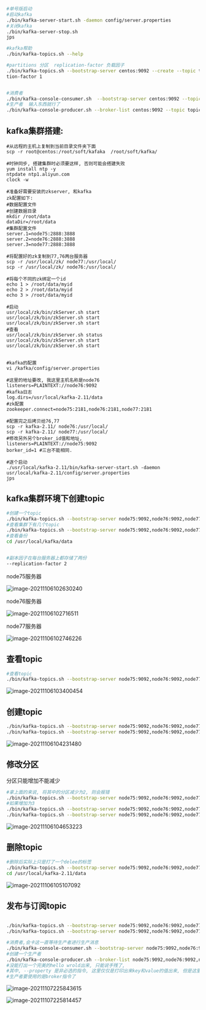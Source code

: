 
```bash
#单号版启动
#启动kafka
./bin/kafka-server-start.sh -daemon config/server.properties 
#关闭kafka
./bin/kafka-server-stop.sh 
jps

#kafka帮助
./bin/kafka-topics.sh --help

#partitions 分区  replication-factor 负载因子
./bin/kafka-topics.sh --bootstrap-server centos:9092 --create --topic topic01 --partitions 3 --replica
tion-factor 1


#消费者
./bin/kafka-console-consumer.sh  --bootstrap-server centos:9092 --topic topic01 --group group1
#生产者  输入东西就行了
./bin/kafka-console-producer.sh --broker-list centos:9092 --topic topic01

```

## kafka集群搭建:

```shell
#从远程的主机上复制到当前目录文件夹下面
scp -r root@centos:/root/soft/kafaka  /root/soft/kafka/

#时钟同步, 搭建集群时必须要这样, 否则可能会搭建失败
yum install ntp -y 
ntpdate ntp1.aliyun.com
clock -w

#准备好需要安装的zkserver, 和kafka
zk配置如下:
#数据配置文件
#创建数据目录
mkdir /root/data
dataDir=/root/data
#集群配置文件
server.1=node75:2888:3888
server.2=node76:2888:3888
server.3=node77:2888:3888

#将配置好的zk复制到77,76两台服务器
scp -r /usr/local/zk/ node77:/usr/local/
scp -r /usr/local/zk/ node76:/usr/local/

#将每个不同的zk绑定一个id
echo 1 > /root/data/myid
echo 2 > /root/data/myid
echo 3 > /root/data/myid

#启动
usr/local/zk/bin/zkServer.sh start
usr/local/zk/bin/zkServer.sh start
usr/local/zk/bin/zkServer.sh start
#查看
usr/local/zk/bin/zkServer.sh status
usr/local/zk/bin/zkServer.sh start
usr/local/zk/bin/zkServer.sh start


#kafka的配置
vi /kafka/config/server.properties

#这里的地址要改, 我这里主机名称是node76
listeners=PLAINTEXT://node76:9092
#kafka日志
log.dirs=/usr/local/kafka-2.11/data
#zk配置
zookeeper.connect=node75:2181,node76:2181,node77:2181

#配置完之后拷贝给76,77
scp -r kafka-2.11/ node76:/usr/local/
scp -r kafka-2.11/ node77:/usr/local/
#修改另外另个broker_id值和地址,
listeners=PLAINTEXT://node75:9092
borker_id=1 #三台不能相同.

#逐个启动
./usr/local/kafka-2.11/bin/kafka-server-start.sh -daemon usr/local/kafka-2.11/config/server.properties
jps

```



## kafka集群环境下创建topic

```bash
#创建一个topic
./bin/kafka-topics.sh --bootstrap-server node75:9092,node76:9092,node77:9092 --create --topic topic01 --partitions 3 --replication-factor 2
#查看集群下有几个topic
./bin/kafka-topics.sh --bootstrap-server node75:9092,node76:9092,node77:9092 --list
#查看备份
cd /usr/local/kafka/data


#副本因子在每台服务器上都存储了两份
--replication-factor 2
```

node75服务器

![image-20211106102630240](https://cdn.jsdelivr.net/gh/hx1098/Algorithm@master/img/kafka/20211106102630.png)

node76服务器

![image-20211106102716511](https://cdn.jsdelivr.net/gh/hx1098/Algorithm@master/img/kafka/20211106102716.png)

node77服务器

![image-20211106102746226](https://cdn.jsdelivr.net/gh/hx1098/Algorithm@master/img/kafka/20211106102746.png)

## 查看topic

```bash
#查看topic
./bin/kafka-topics.sh --bootstrap-server node75:9092,node76:9092,node77:9092 --describe --topic topic01

```

![image-20211106103400454](https://cdn.jsdelivr.net/gh/hx1098/Algorithm@master/img/kafka/20211106103400.png)



## 创建topic

```bash
./bin/kafka-topics.sh --bootstrap-server node75:9092,node76:9092,node77:9092 --create --topic topic02 --partitions 2 --replication-factor 3
./bin/kafka-topics.sh --bootstrap-server node75:9092,node76:9092,node77:9092 --describe --topic topic02
```

![image-20211106104231480](https://cdn.jsdelivr.net/gh/hx1098/Algorithm@master/img/kafka/20211106104231.png)



## 修改分区

分区只能增加不能减少

```bash
#拿上面的来说, 将其中的分区减少为2, 则会报错
./bin/kafka-topics.sh --bootstrap-server node75:9092,node76:9092,node77:9092 --alter --topic topic02 --partitions 2
#如果增加为3
./bin/kafka-topics.sh --bootstrap-server node75:9092,node76:9092,node77:9092 --alter --topic topic02 --partitions 3
./bin/kafka-topics.sh --bootstrap-server node75:9092,node76:9092,node77:9092 --describe --topic topic02
```

![image-20211106104653223](https://cdn.jsdelivr.net/gh/hx1098/Algorithm@master/img/kafka/20211106104653.png)



## 删除topic

```bash
#删除后实际上只是打了一个delee的标签
./bin/kafka-topics.sh --bootstrap-server node75:9092,node76:9092,node77:9092 --delete --topic topic02
cd /usr/local/kafka-2.11/data
```

![image-20211106105107092](https://cdn.jsdelivr.net/gh/hx1098/Algorithm@master/img/kafka/20211106105107.png)







## 发布与订阅topic

```bash

./bin/kafka-topics.sh --bootstrap-server node75:9092,node76:9092,node77:9092 --create --topic topic01 --partitions 3 --replication-factor 3
./bin/kafka-topics.sh --bootstrap-server node75:9092,node76:9092,node77:9092 --list

#消费者,会卡这一直等待生产者进行生产消息
./bin/kafka-console-consumer.sh --bootstrap-server node75:9092,node76:9092,node77:9092 --topic topic01 --group g1 --property print.key=true --property print.value=true --property key.separator=,
#创建一个生产者
./bin/kafka-console-producer.sh --broker-list node75:9092,node76:9092,node77:9092 --topic topic01
#没能打出一个完美的hello wrold出来, 只能说手残了,
#其中, --property 是非必选的指令, 这里仅仅是打印出来key和value的值出来, 但是这里我们是没办法输入key的值来的, 所以下面的打印是空的key
#生产者要使用的是broker指令了
```

![image-20211107225843615](https://cdn.jsdelivr.net/gh/hx1098/Algorithm@master/img/kafka/20211107225843.png)



![image-20211107225814457](https://cdn.jsdelivr.net/gh/hx1098/Algorithm@master/img/kafka/20211107225821.png)

